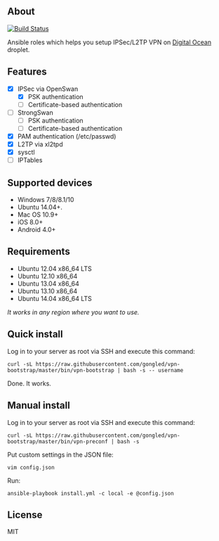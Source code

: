 ## About

[![Build Status](https://jenkins.gongled.me/buildStatus/icon?job=vpn-bootstrap)](https://jenkins.gongled.me/job/vpn-bootstrap)

Ansible roles which helps you setup IPSec/L2TP VPN on [Digital Ocean](https://digitalocean.com) droplet.

## Features

- [x] IPSec via OpenSwan
  - [x] PSK authentication
  - [ ] Certificate-based authentication
- [ ] StrongSwan
  - [ ] PSK authentication
  - [ ] Certificate-based authentication
- [x] PAM authentication (/etc/passwd)
- [x] L2TP via xl2tpd
- [x] sysctl
- [ ] IPTables

## Supported devices

* Windows 7/8/8.1/10
* Ubuntu 14.04+.
* Mac OS 10.9+
* iOS 8.0+
* Android 4.0+

## Requirements

* Ubuntu 12.04 x86_64 LTS
* Ubuntu 12.10 x86_64
* Ubuntu 13.04 x86_64
* Ubuntu 13.10 x86_64
* Ubuntu 14.04 x86_64 LTS

_It works in any region where you want to use._

## Quick install

Log in to your server as root via SSH and execute this command:

    curl -sL https://raw.githubusercontent.com/gongled/vpn-bootstrap/master/bin/vpn-bootstrap | bash -s -- username

Done. It works.

## Manual install

Log in to your server as root via SSH and execute this command:

    curl -sL https://raw.githubusercontent.com/gongled/vpn-bootstrap/master/bin/vpn-preconf | bash -s

Put custom settings in the JSON file:

    vim config.json

Run:

    ansible-playbook install.yml -c local -e @config.json

## License

MIT
